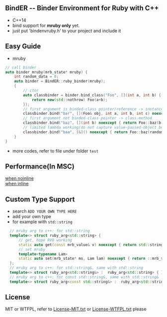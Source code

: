 ﻿## BindER -- Binder Environment for Ruby with C++
  - C++14
  - bind support for **mruby only** yet.
  - just put 'bindenvruby.h' to your project and include it
   
## Easy Guide  
- mruby
```cpp
// call binder
auto binder_mruby(mrb_state* mruby) {
    int random_data = 0;
    auto binder = BindER::ruby_binder(mruby);
    {
        // ctor
        auto classbinder = binder.bind_class("Foo", [](int a, int b) {
            return new(std::nothrow) Foo(a+b);
        });
        // first argument is binded-class pointer/reference -> instance-method
        classbinder.bind("bar", [](Foo& obj, int a, int b, int c) noexcept { return obj.bar(a, b, c); });
        // first argument not binded-class pointer -> class-method
        classbinder.bind("baz", [](int b) noexcept { return Foo::baz(b, 5, 7); });
        // limited lambda working(do not capture value-passed-object because of static lambda)
        classbinder.bind("baa", [&]() noexcept { return Foo::baz(random_data, 5, 7); });
    }
}
```
- more codes, refer to file under folder `test`

## Performance(In MSC)
[when noinline](./__resource/noinline_debug_vs2015.png)  
[when inline](./__resource/inline_release_vs2015.png)  

## Custom Type Support
  - search `ADD YOUR OWN TYPE HERE`
  - add your own type
  - for example with `std::string`
  ```cpp
    // mruby arg to c++: for std::string
    template<> struct ruby_arg<std::string> {
        // get, hope RVO working
        static auto get(const mrb_value& v) noexcept { return std::string(RSTRING_PTR(v)); }
        // set mruby
        template<typename Lam>
        static auto set(mrb_state* ms, Lam lam) noexcept { return ::mrb_str_new_cstr(ms, lam().c_str()); }
    };
    // mruby arg to c++: for std::string&, same with std::string
    template<> struct ruby_arg<std::string&> :  ruby_arg<std::string> { };
    // mruby arg to c++: for const std::string&, same with std::string&
    template<> struct ruby_arg<const std::string&> :  ruby_arg<std::string&> { };
  ```
  
## License  
  MIT or WTFPL, refer to [License-MIT.txt](./License-MIT.txt) or [License-WTFPL.txt](./License-WTFPL.txt) please